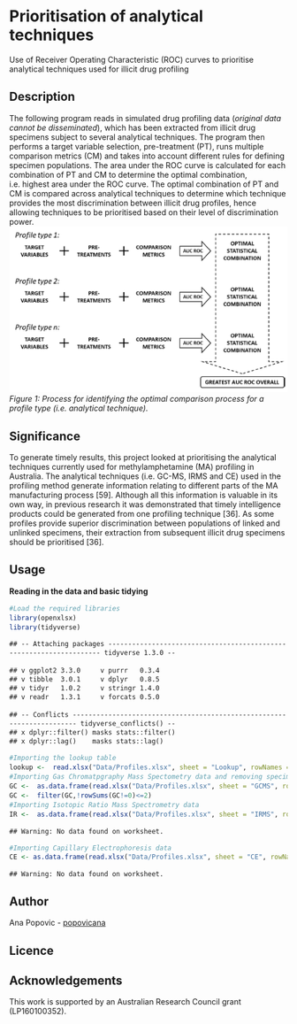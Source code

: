 
# Prioritisation of analytical techniques

Use of Receiver Operating Characteristic (ROC) curves to prioritise
analytical techniques used for illicit drug profiling

## Description

The following program reads in simulated drug profiling data (*original
data cannot be disseminated*), which has been extracted from illicit
drug specimens subject to several analytical techniques. The program
then performs a target variable selection, pre-treatment (PT), runs
multiple comparison metrics (CM) and takes into account different rules
for defining specimen populations. The area under the ROC curve is
calculated for each combination of PT and CM to determine the optimal
combination, i.e. highest area under the ROC curve. The optimal
combination of PT and CM is compared across analytical techniques to
determine which technique provides the most discrimination between
illicit drug profiles, hence allowing techniques to be prioritised based
on their level of discrimination power.  
![](Docs/Opt_ROC.png)  
*Figure 1: Process for identifying the optimal comparison process for a
profile type (i.e. analytical technique).*

## Significance

To generate timely results, this project looked at prioritising the
analytical techniques currently used for methylamphetamine (MA)
profiling in Australia. The analytical techniques (i.e. GC-MS, IRMS and
CE) used in the profiling method generate information relating to
different parts of the MA manufacturing process \[59\]. Although all
this information is valuable in its own way, in previous research it was
demonstrated that timely intelligence products could be generated from
one profiling technique \[36\]. As some profiles provide superior
discrimination between populations of linked and unlinked specimens,
their extraction from subsequent illicit drug specimens should be
prioritised \[36\].

## Usage

**Reading in the data and basic tidying**

``` r
#Load the required libraries
library(openxlsx)
library(tidyverse)
```

    ## -- Attaching packages -------------------------------------------------------------------- tidyverse 1.3.0 --

    ## v ggplot2 3.3.0     v purrr   0.3.4
    ## v tibble  3.0.1     v dplyr   0.8.5
    ## v tidyr   1.0.2     v stringr 1.4.0
    ## v readr   1.3.1     v forcats 0.5.0

    ## -- Conflicts ----------------------------------------------------------------------- tidyverse_conflicts() --
    ## x dplyr::filter() masks stats::filter()
    ## x dplyr::lag()    masks stats::lag()

``` r
#Importing the lookup table
lookup <-  read.xlsx("Data/Profiles.xlsx", sheet = "Lookup", rowNames = F, colNames = T, detectDates = T)
#Importing Gas Chromatpgraphy Mass Spectometry data and removing specimens which have data for two or less variables
GC <-  as.data.frame(read.xlsx("Data/Profiles.xlsx", sheet = "GCMS", rowNames = T, colNames = T))
GC <-  filter(GC,!rowSums(GC!=0)<=2)
#Importing Isotopic Ratio Mass Spectrometry data
IR <-  as.data.frame(read.xlsx("Data/Profiles.xlsx", sheet = "IRMS", rowNames = T, colNames = T))
```

    ## Warning: No data found on worksheet.

``` r
#Importing Capillary Electrophoresis data
CE <- as.data.frame(read.xlsx("Data/Profiles.xlsx", sheet = "CE", rowNames = T, colNames = T))
```

    ## Warning: No data found on worksheet.

## Author

Ana Popovic - [popovicana](https://github.com/PopovicAna)

## Licence

## Acknowledgements

This work is supported by an Australian Research Council grant
(LP160100352).

